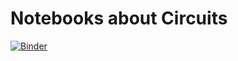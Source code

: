 # Notebooks about Circuits

[![Binder](https://mybinder.org/badge_logo.svg)](https://mybinder.org/v2/gh/atumath/schemdraw-binder/main?urlpath=git-pull%3Frepo%3Dhttps%253A%252F%252Fgithub.com%252Fianmcloughlin%252Fcircuits-notebooks%26urlpath%3Dtree%252Fcircuits-notebooks%252F%26branch%3Dmain)
